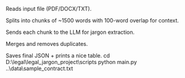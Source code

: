 Reads input file (PDF/DOCX/TXT).

Splits into chunks of ~1500 words with 100-word overlap for context.

Sends each chunk to the LLM for jargon extraction.

Merges and removes duplicates.

Saves final JSON + prints a nice table.
cd D:\legal\legal_jargon_project\scripts
python main.py ..\data\sample_contract.txt
